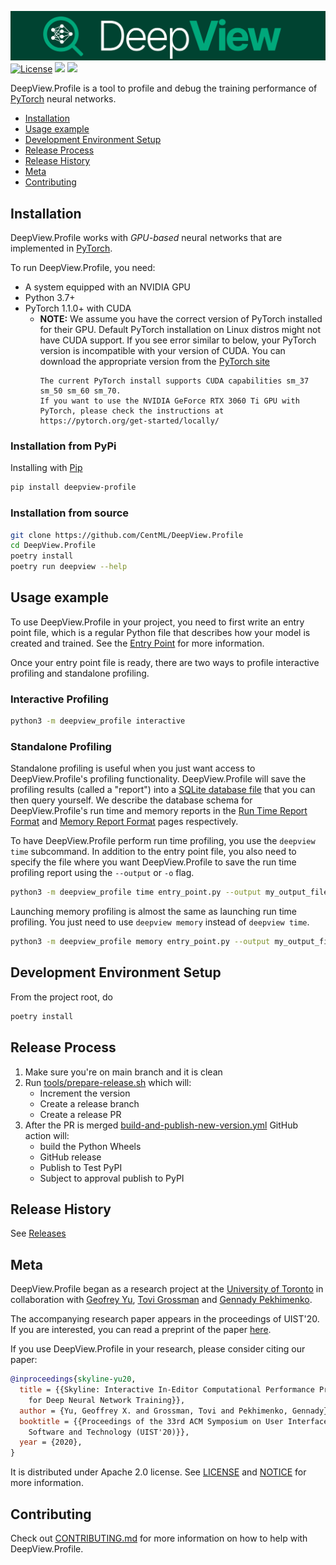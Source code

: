 ![DeepView](https://raw.githubusercontent.com/CentML/DeepView.Profile/main/assets/deepview.png)
[![License](https://img.shields.io/badge/license-Apache--2.0-green?style=flat)](https://github.com/CentML/DeepView.Profile/blob/main/LICENSE)
![](https://img.shields.io/pypi/pyversions/deepview-profile.svg)
[![](https://img.shields.io/pypi/v/deepview-profile.svg)](https://pypi.org/project/deepview-profile/)

DeepView.Profile is a tool to profile and debug the training performance of [PyTorch](https://pytorch.org) neural networks.

- [Installation](#installation)
- [Usage example](#getting-started)
- [Development Environment Setup](#dev-setup)
- [Release Process](#release-process)
- [Release History](#release-history)
- [Meta](#meta)
- [Contributing](#contributing)

<h2 id="installation">Installation</h2>

DeepView.Profile works with *GPU-based* neural networks that are implemented in [PyTorch](https://pytorch.org).

To run DeepView.Profile, you need:
- A system equipped with an NVIDIA GPU
- Python 3.7+
- PyTorch 1.1.0+ with CUDA
  - **NOTE:**  We assume you have the correct version of PyTorch installed for their GPU. Default PyTorch installation on Linux distros might not have CUDA support. If you see error similar to below, your PyTorch version is incompatible with your version of CUDA. You can download the appropriate version from the [PyTorch site](https://pytorch.org/get-started/locally/)
    ```NVIDIA GeForce RTX 3060 Ti with CUDA capability sm_86 is not compatible with the current PyTorch installation.
    The current PyTorch install supports CUDA capabilities sm_37 sm_50 sm_60 sm_70.
    If you want to use the NVIDIA GeForce RTX 3060 Ti GPU with PyTorch, please check the instructions at https://pytorch.org/get-started/locally/
    ```

### Installation from PyPi

Installing with [Pip](https://packaging.python.org/en/latest/tutorials/installing-packages/#use-pip-for-installing)
```zsh
pip install deepview-profile
```

### Installation from source
```bash
git clone https://github.com/CentML/DeepView.Profile
cd DeepView.Profile
poetry install
poetry run deepview --help
```

<h2 id="getting-started">Usage example</h2>

To use DeepView.Profile in your project, you need to first write an entry point file, which is a regular Python file that describes how your model is created and trained. See the [Entry Point](docs/providers.md) for more information.

Once your entry point file is ready, there are two ways to profile interactive profiling and standalone profiling.

### Interactive Profiling
```zsh
python3 -m deepview_profile interactive
```

### Standalone Profiling
Standalone profiling is useful when you just want access to DeepView.Profile's profiling functionality. DeepView.Profile will save the profiling results (called a "report") into a [SQLite database file](https://www.sqlite.org/) that you can then query yourself. We describe the database schema for DeepView.Profile's run time and memory reports in the [Run Time Report Format](docs/run-time-report.md) and [Memory Report Format](docs/memory-report.md) pages respectively.

To have DeepView.Profile perform run time profiling, you use the `deepview time`
subcommand. In addition to the entry point file, you also need to specify the
file where you want DeepView.Profile to save the run time profiling report using the
`--output` or `-o` flag.

```zsh
python3 -m deepview_profile time entry_point.py --output my_output_file.sqlite
```

Launching memory profiling is almost the same as launching run time profiling.
You just need to use `deepview memory` instead of `deepview time`.

```zsh
python3 -m deepview_profile memory entry_point.py --output my_output_file.sqlite
```

<h2 id="dev-setup">Development Environment Setup</h2>

From the project root, do
```zsh
poetry install
```
<h2 id="release-process">Release Process</h2>

1. Make sure you're on main branch and it is clean
1. Run [tools/prepare-release.sh](tools/prepare-release.sh) which will:
    * Increment the version
    * Create a release branch
    * Create a release PR
1. After the PR is merged [build-and-publish-new-version.yml](.github/workflows/build-and-publish-new-version.yml) GitHub action will:
    * build the Python Wheels
    * GitHub release
    * Publish to Test PyPI
    * Subject to approval publish to PyPI

<h2 id="release-history">Release History</h2>

See [Releases](https://github.com/CentML/DeepView.Profile/releases)

<h2 id="meta">Meta</h2>

DeepView.Profile began as a research project at the [University of Toronto](https://web.cs.toronto.edu) in collaboration with [Geofrey Yu](mailto:gxyu@cs.toronto.edu), [Tovi Grossman](https://www.tovigrossman.com) and [Gennady Pekhimenko](https://www.cs.toronto.edu/~pekhimenko/).

The accompanying research paper appears in the proceedings of UIST'20. If you are interested, you can read a preprint of the paper [here](https://arxiv.org/pdf/2008.06798.pdf).

If you use DeepView.Profile in your research, please consider citing our paper:

```bibtex
@inproceedings{skyline-yu20,
  title = {{Skyline: Interactive In-Editor Computational Performance Profiling
    for Deep Neural Network Training}},
  author = {Yu, Geoffrey X. and Grossman, Tovi and Pekhimenko, Gennady},
  booktitle = {{Proceedings of the 33rd ACM Symposium on User Interface
    Software and Technology (UIST'20)}},
  year = {2020},
}
```

It is distributed under Apache 2.0 license. See [LICENSE](LICENSE) and [NOTICE](NOTICE) for more information.

<h2 id="contributing">Contributing</h2>

Check out [CONTRIBUTING.md](CONTRIBUTING.md) for more information on how to help with DeepView.Profile.
